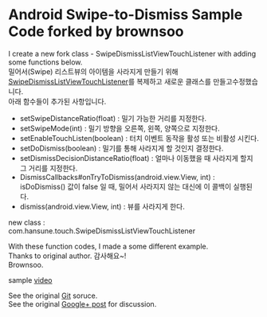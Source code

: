 Android Swipe-to-Dismiss Sample Code forked by brownsoo
====================================
I create a new fork class - SwipeDismissListViewTouchListener with adding some functions below.  
밀어서(Swipe) 리스트뷰의 아이템을 사라지게 만들기 위해 [SwipeDismissListViewTouchListener](https://github.com/romannurik/android-swipetodismiss)를 복제하고 새로운 클래스를 만들고수정했습니다.  
아래 함수들이 추가된 사항입니다.  

* setSwipeDistanceRatio(float) : 밀기 가능한 거리를 지정한다.
* setSwipeMode(int) : 밀기 방향을 오른쪽, 왼쪽, 양쪽으로 지정한다.
* setEnableTouchListen(boolean) : 터치 이벤트 동작을 활성 또는 비활성 시킨다.
* setDoDismiss(boolean) : 밀기를 통해 사라지게 할 것인지 결정한다.
* setDismissDecisionDistanceRatio(float) : 얼마나 이동했을 때 사라지게 할지 그 거리를 지정한다.
* DismissCallbacks#onTryToDismiss(android.view.View, int) : isDoDismiss() 값이 false 일 때, 밀어서 사라지지 않는 대신에 이 콜백이 실행된다.
* dismiss(android.view.View, int) : 뷰를 사라지게 한다.
  
new class :  
    com.hansune.touch.SwipeDismissListViewTouchListener  
  
With these function codes, I made a some different example.  
Thanks to original author. 감사해요~!  
Brownsoo.  
  
sample [video](http://youtu.be/ONRMNjrDR_U)
  
  
See the original [Git](https://github.com/romannurik/android-swipetodismiss) soruce.  
See the original [Google+ post](https://plus.google.com/+RomanNurik/posts/Fgo1p5uWZLu) for discussion.  
